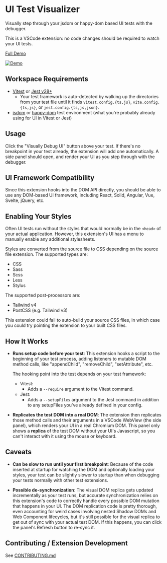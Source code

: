 # UI Test Visualizer

Visually step through your jsdom or happy-dom based UI tests with the debugger.

This is a VSCode extension: no code changes should be required to watch your UI tests.

[Full Demo](https://github.com/PoffM/ui-test-visualizer/assets/14864076/01fa80f1-b8db-4a0d-8e2e-23a72555450b)

[![Demo](https://raw.githubusercontent.com/PoffM/ui-test-visualizer/main/ui-test-visualizer-demo-short.gif)](https://github.com/PoffM/ui-test-visualizer/assets/14864076/01fa80f1-b8db-4a0d-8e2e-23a72555450b)

## Workspace Requirements

- [Vitest](https://vitest.dev/) or [Jest v28+](https://jestjs.io/)
  - Your test framework is auto-detected by walking up the directories from your test file until it finds `vitest.config.{ts,js}`, `vite.config.{ts,js}`, or `jest.config.{ts,js,json}`.
- [jsdom](https://github.com/jsdom/jsdom) or [happy-dom](https://github.com/capricorn86/happy-dom) test environment (what you're probably already using for UI in Vitest or Jest)

## Usage

Click the "Visually Debug UI" button above your test. If there's no breakpoint in your test already, the extension will add one automatically. A side panel should open, and render your UI as you step through with the debugger.

## UI Framework Compatibility

Since this extension hooks into the DOM API directly, you should be able to use any DOM-based UI framework, including React, Solid, Angular, Vue, Svelte, jQuery, etc.

## Enabling Your Styles

Often UI tests run without the styles that would normally be in the `<head>` of your actual application. However, this extension's UI has a menu to manually enable any additional stylesheets.

Styles are converted from the source file to CSS depending on the source file extension. The supported types are:

- CSS
- Sass
- Scss
- Less
- Stylus

The supported post-processors are:

- Tailwind v4
- PostCSS (e.g. Tailwind v3)

This extension could fail to auto-build your source CSS files, in which case you could try pointing the extension to your built CSS files.

## How It Works

- **Runs setup code before your test**: This extension hooks a script to the beginning of your test process, adding listeners to mutable DOM method calls, like "appendChild", "removeChild", "setAttribute", etc.

  The hooking point into the test depends on your test framework:

  - Vitest:
    - Adds a `--require` argument to the Vitest command.
  - Jest:
    - Adds a `--setupFiles` argument to the Jest command in addition to any setupFiles you've already defined in your config.

- **Replicates the test DOM into a real DOM**: The extension then replicates those method calls and their arguments in a VSCode WebView (the side panel), which renders your UI in a real Chromium DOM. This panel only shows a **replica** of the test DOM without your UI's Javascript, so you can't interact with it using the mouse or keyboard.

## Caveats

- **Can be slow to run until your first breakpoint**: Because of the code inserted at startup for watching the DOM and optionally loading your styles, your test can be slightly slower to startup than when debugging your tests normally with other test extensions.

- **Possible de-synchronization**: The visual DOM replica gets updated incrementally as your test runs, but accurate synchronization relies on this extension's code to correctly handle every possible DOM mutation that happens in your UI. The DOM replication code is pretty thorough, even accounting for weird cases involving nested Shadow DOMs and Web Component lifecycles, but it's still possible for the visual replica to get out of sync with your actual test DOM. If this happens, you can click the panel's Refresh button to re-sync it.

## Contributing / Extension Development

See [CONTRIBUTING.md](CONTRIBUTING.md)
